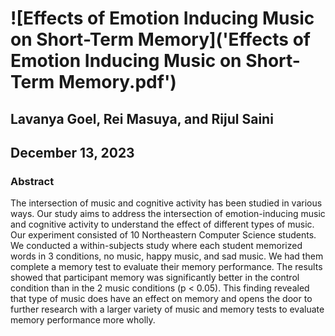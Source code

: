 # ![Effects of Emotion Inducing Music on Short-Term Memory]('Effects of Emotion Inducing Music on Short-Term Memory.pdf')
## Lavanya Goel, Rei Masuya, and Rijul Saini
## December 13, 2023


### Abstract
The intersection of music and cognitive activity has
been studied in various ways. Our study aims to address
the intersection of emotion-inducing music and
cognitive activity to understand the effect of different
types of music. Our experiment consisted of 10
Northeastern Computer Science students. We conducted
a within-subjects study where each student
memorized words in 3 conditions, no music, happy
music, and sad music. We had them complete a memory
test to evaluate their memory performance. The
results showed that participant memory was significantly
better in the control condition than in the 2
music conditions (p < 0.05). This finding revealed
that type of music does have an effect on memory
and opens the door to further research with a larger
variety of music and memory tests to evaluate memory
performance more wholly.
